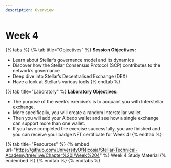 ```yaml
---
description: Overview
---
```


# Week 4

{% tabs %}
{% tab title="Objectives" %}
**Session Objectives:**

* Learn about Stellar’s governance model and its dynamics
* Discover how the Stellar Consensus Protocol (SCP) contributes to the network’s governance&#x20;
* Deep dive into Stellar’s Decentralised Exchange (DEX)
* Have a look at Stellar’s various tools
{% endtab %}

{% tab title="Laboratory" %}
**Laboratory Objectives:**

* The purpose of the week’s exercise’s is to acquaint you with Interstellar exchange.
* More specifically, you will create a random Interstellar wallet.&#x20;
* Then you will add your Albedo wallet and see how a single exchange can support more than one wallet.
* If you have completed the exercise successfully, you are finished and you can receive your badge NFT certificate for Week 4!
{% endtab %}

{% tab title="Resources" %}
{% embed url="https://github.com/UniversityOfNicosia/Stellar-Technical-Academy/tree/live/Chapter%20I/Week%204" %}
Week 4 Study Material
{% endembed %}
{% endtab %}
{% endtabs %}

